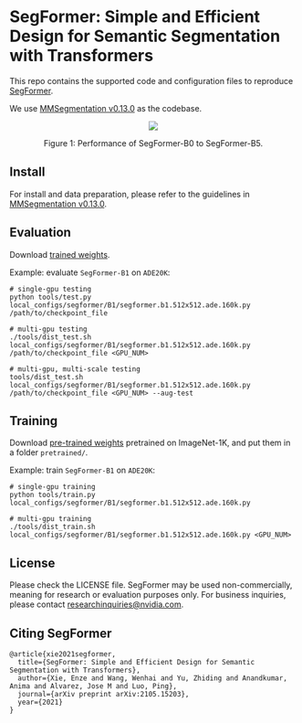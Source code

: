 # SegFormer: Simple and Efficient Design for Semantic Segmentation with Transformers

This repo contains the supported code and configuration files to reproduce [SegFormer](https://arxiv.org/abs/2105.15203).

We use [MMSegmentation v0.13.0](https://github.com/open-mmlab/mmsegmentation/tree/v0.13.0) as the codebase.

<!-- ![image](resources/image.png) -->
<div align="center">
  <img src="./resources/image.png, width=200">
</div>
<p align="center">
  Figure 1: Performance of SegFormer-B0 to SegFormer-B5.
</p>



## Install

For install and data preparation, please refer to the guidelines in [MMSegmentation v0.13.0](https://github.com/open-mmlab/mmsegmentation/tree/v0.13.0).


## Evaluation

Download [trained weights](https://drive.google.com/drive/folders/1GAku0G0iR9DsBxCbfENWMJ27c5lYUeQA?usp=sharing).

Example: evaluate ```SegFormer-B1``` on ```ADE20K```:

```
# single-gpu testing
python tools/test.py local_configs/segformer/B1/segformer.b1.512x512.ade.160k.py /path/to/checkpoint_file

# multi-gpu testing
./tools/dist_test.sh local_configs/segformer/B1/segformer.b1.512x512.ade.160k.py /path/to/checkpoint_file <GPU_NUM>

# multi-gpu, multi-scale testing
tools/dist_test.sh local_configs/segformer/B1/segformer.b1.512x512.ade.160k.py /path/to/checkpoint_file <GPU_NUM> --aug-test
```

## Training

Download [pre-trained weights](https://drive.google.com/drive/folders/1b7bwrInTW4VLEm27YawHOAMSMikga2Ia?usp=sharing) pretrained on ImageNet-1K, and put them in a folder ```pretrained/```.

Example: train ```SegFormer-B1``` on ```ADE20K```:

```
# single-gpu training
python tools/train.py local_configs/segformer/B1/segformer.b1.512x512.ade.160k.py 

# multi-gpu training
./tools/dist_train.sh local_configs/segformer/B1/segformer.b1.512x512.ade.160k.py <GPU_NUM>
```

## License
Please check the LICENSE file. SegFormer may be used non-commercially, meaning for research or 
evaluation purposes only. For business inquiries, please contact 
[researchinquiries@nvidia.com](mailto:researchinquiries@nvidia.com).


## Citing SegFormer
```
@article{xie2021segformer,
  title={SegFormer: Simple and Efficient Design for Semantic Segmentation with Transformers},
  author={Xie, Enze and Wang, Wenhai and Yu, Zhiding and Anandkumar, Anima and Alvarez, Jose M and Luo, Ping},
  journal={arXiv preprint arXiv:2105.15203},
  year={2021}
}
```
